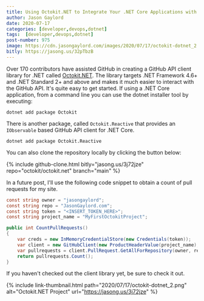 ```yaml
---
title: Using Octokit.NET to Integrate Your .NET Core Applications with GitHub
author: Jason Gaylord
date: 2020-07-17
categories: [developer,devops,dotnet]
tags:  [developer,devops,dotnet]
post-number: 975
image: https://cdn.jasongaylord.com/images/2020/07/17/octokit-dotnet_2.png
bitly: https://jasong.us/32pTbzB
---
```


Over 170 contributors have assisted GitHub in creating a GitHub API client library for .NET called [Octokit.NET](https://jasong.us/2B1V3U1). The library targets .NET Framework 4.6+ and .NET Standard 2+ and above and makes it much easier to interact with the GitHub API. It's quite easy to get started. If using a .NET Core application, from a command line you can use the dotnet installer tool by executing:

```shell
dotnet add package Octokit
```

There is another package, called `Octokit.Reactive` that provides an `IObservable` based GitHub API client for .NET Core.

```shell
dotnet add package Octokit.Reactive
```

You can also clone the repository locally by clicking the button below:

{% include github-clone.html bitly="jasong.us/3j72jze" repo="octokit/octokit.net" branch="main" %}

In a future post, I'll use the following code snippet to obtain a count of pull requests for my site.

```csharp
const string owner = "jasongaylord";
const string repo = "JasonGaylord.com";
const string token = "<INSERT_TOKEN_HERE>";
const string project_name = "MyFirstOctokitProject";

public int CountPullRequests()
{
    var creds = new InMemoryCredentialStore(new Credentials(token));
    var client = new GitHubClient(new ProductHeaderValue(project_name), creds);
    var pullrequests = client.PullRequest.GetAllForRepository(owner, repo).Result;
    return pullrequests.Count();
}
```

If you haven't checked out the client library yet, be sure to check it out.

{% include link-thumbnail.html path="2020/07/17/octokit-dotnet_2.png" alt="Octokit.NET Project" url="https://jasong.us/3j72jze" %}
